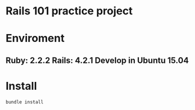 # Rails 101 practice project

# Enviroment 
## Ruby: 2.2.2  Rails: 4.2.1 Develop in Ubuntu 15.04

# Install
	bundle install
